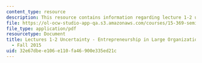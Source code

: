 ```yaml
---
content_type: resource
description: This resource contains information regarding lecture 1-2 uncertainty.
file: https://ol-ocw-studio-app-qa.s3.amazonaws.com/courses/15-369-seminar-in-corporate-entrepreneurship-fall-2015/32e67dbee106e110fa46900e335ed21c_MIT15_639F15_Lecture1-2.pdf
file_type: application/pdf
resourcetype: Document
title: Lectures 1-2 Uncertainty - Entrepreneurship in Large Organizations - 15.369
  - Fall 2015
uid: 32e67dbe-e106-e110-fa46-900e335ed21c
---
```

